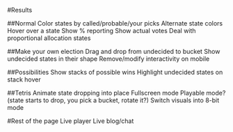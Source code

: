 #Results

##Normal
Color states by called/probable/your picks
Alternate state colors
Hover over a state
Show % reporting
Show actual votes
Deal with proportional allocation states

##Make your own election
Drag and drop from undecided to bucket
Show undecided states in their shape
Remove/modify interactivity on mobile

##Possibilities
Show stacks of possible wins
Highlight undecided states on stack hover

##Tetris
Animate state dropping into place
Fullscreen mode
Playable mode? (state starts to drop, you pick a bucket, rotate it?)
Switch visuals into 8-bit mode


#Rest of the page
Live player
Live blog/chat